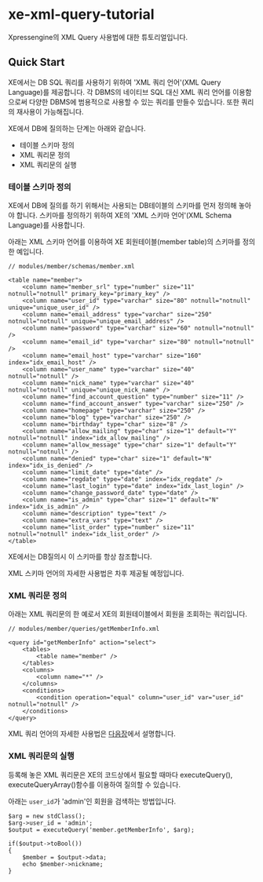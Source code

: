 xe-xml-query-tutorial
=====================

Xpressengine의 XML Query 사용법에 대한 튜토리얼입니다.

## Quick Start

XE에서는 DB SQL 쿼리를 사용하기 위하여 'XML 쿼리 언어'(XML Query Language)를 제공합니다.  각 DBMS의 네이티브 SQL 대신 XML 쿼리 언어를 이용함으로써 다양한 DBMS에 범용적으로 사용할 수 있는 쿼리를 만들수 있습니다. 또한 쿼리의 재사용이 가능해집니다.

XE에서 DB에 질의하는 단계는 아래와 같습니다.

* 테이블 스키마 정의
* XML 쿼리문 정의
* XML 쿼리문의 실행

### 테이블 스키마 정의

XE에서 DB에 질의를 하기 위해서는 사용되는 DB테이블의 스키마를 먼저 정의해 놓아야 합니다. 스키마를 정의하기 위하여 XE의 'XML 스키마 언어'(XML Schema Language)를 사용합니다.

아래는 XML 스키마 언어를 이용하여 XE 회원테이블(member table)의 스키마를 정의한 예입니다.

```
// modules/member/schemas/member.xml

<table name="member">
    <column name="member_srl" type="number" size="11" notnull="notnull" primary_key="primary_key" />
    <column name="user_id" type="varchar" size="80" notnull="notnull" unique="unique_user_id" />
    <column name="email_address" type="varchar" size="250" notnull="notnull" unique="unique_email_address" />
    <column name="password" type="varchar" size="60" notnull="notnull" />
    <column name="email_id" type="varchar" size="80" notnull="notnull" />
    <column name="email_host" type="varchar" size="160" index="idx_email_host" />
    <column name="user_name" type="varchar" size="40" notnull="notnull" />
    <column name="nick_name" type="varchar" size="40" notnull="notnull" unique="unique_nick_name" />
    <column name="find_account_question" type="number" size="11" />
    <column name="find_account_answer" type="varchar" size="250" />
    <column name="homepage" type="varchar" size="250" />
    <column name="blog" type="varchar" size="250" />
    <column name="birthday" type="char" size="8" />
    <column name="allow_mailing" type="char" size="1" default="Y" notnull="notnull" index="idx_allow_mailing" />
    <column name="allow_message" type="char" size="1" default="Y" notnull="notnull" />
    <column name="denied" type="char" size="1" default="N" index="idx_is_denied" />
    <column name="limit_date" type="date" />
    <column name="regdate" type="date" index="idx_regdate" />
    <column name="last_login" type="date" index="idx_last_login" />
    <column name="change_password_date" type="date" />
    <column name="is_admin" type="char" size="1" default="N" index="idx_is_admin" />
    <column name="description" type="text" />
    <column name="extra_vars" type="text" />
    <column name="list_order" type="number" size="11" notnull="notnull" index="idx_list_order" />
</table>
```
XE에서는 DB질의시 이 스키마를 항상 참조합니다.

XML 스키마 언어의 자세한 사용법은 차후 제공될 예정입니다.

### XML 쿼리문 정의

아래는 XML 쿼리문의 한 예로서 XE의 회원테이블에서 회원을 조회하는 쿼리입니다.

```
// modules/member/queries/getMemberInfo.xml

<query id="getMemberInfo" action="select">
    <tables>
        <table name="member" />
    </tables>
    <columns>
        <column name="*" />
    </columns>
    <conditions>
        <condition operation="equal" column="user_id" var="user_id" notnull="notnull" />
    </conditions>
</query>
```

XML 쿼리 언어의 자세한 사용법은 [다음장](xml-query)에서 설명합니다.

### XML 쿼리문의 실행

등록해 놓은 XML 쿼리문은 XE의 코드상에서 필요할 때마다 executeQuery(), executeQueryArray()함수를 이용하여 질의할 수 있습니다.

아래는 `user_id`가 'admin'인 회원을 검색하는 방법입니다.

```
$arg = new stdClass();
$arg->user_id = 'admin';
$output = executeQuery('member.getMemberInfo', $arg);

if($output->toBool())
{
	$member = $output->data;
	echo $member->nickname;	
}
```





